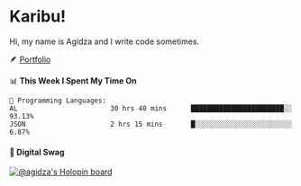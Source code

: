 # Karibu!
Hi, my name is Agidza and I write code sometimes.

🪶 [Portfolio](https://lynnagidza.github.io/)

<!--START_SECTION:waka-->
📊 **This Week I Spent My Time On** 

```text
💬 Programming Languages: 
AL                       30 hrs 40 mins      ███████████████████████░░   93.13% 
JSON                     2 hrs 15 mins       █░░░░░░░░░░░░░░░░░░░░░░░░   6.87%

```


<!--END_SECTION:waka-->
#### 💟 **Digital Swag**
[![@agidza's Holopin board](https://holopin.me/agidza)](https://holopin.io/@agidza)
